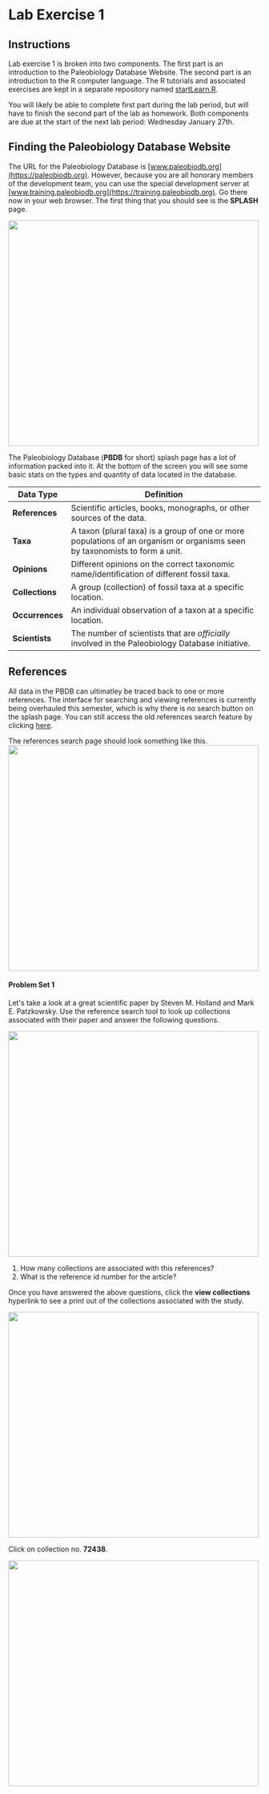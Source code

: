 # Lab Exercise 1

## Instructions

Lab exercise 1 is broken into two components. The first part is an introduction to the Paleobiology Database Website. The second part is an introduction to the R computer language. The R tutorials and associated exercises are kept in a separate repository named [startLearn.R](https://github.com/aazaff/startLearn.R/blob/master/README.md).

You will likely be able to complete first part during the lab period, but will have to finish the second part of the lab as homework. Both components are due at the start of the next lab period: Wednesday January 27th. 

## Finding the Paleobiology Database Website

The URL for the Paleobiology Database is [www.paleobiodb.org](https://paleobiodb.org). However, because you are all honorary members of the development team, you can use the special development server at [www.training.paleobiodb.org](https://training.paleobiodb.org).  Go there now in your web browser. The first thing that you should see is the **SPLASH** page. 

<a href="url"><img src="https://raw.githubusercontent.com/aazaff/paleobiologyWebsite/master/Lab1Figures/Figure1.png" align="center" height="450" width="500" ></a>

The Paleobiology Database (**PBDB** for short) splash page has a lot of information packed into it. At the bottom of the screen you will see some basic stats on the types and quantity of data located in the database.

Data Type | Definition
--------- | ----------
**References** | Scientific articles, books, monographs, or other sources of the data.
**Taxa** | A taxon (plural taxa) is a group of one or more populations of an organism or organisms seen by taxonomists to form a unit. 
**Opinions** | Different opinions on the correct taxonomic name/identification of different fossil taxa.
**Collections** | A group (collection) of fossil taxa at a specific location.
**Occurrences** | An individual observation of a taxon at a specific location.
**Scientists** | The number of scientists that are *officially* involved in the Paleobiology Database initiative.

## References

All data in the PBDB can ultimatley be traced back to one or more references. The interface for searching and viewing references is currently being overhauled this semester, which is why there is no search button on the splash page. You can still access the old references search feature by clicking [here](https://training.paleobiodb.org/cgi-bin/bridge.pl?a=displaySearchRefs&type=view).

The references search page should look something like this.
<a href="url"><img src="https://raw.githubusercontent.com/aazaff/paleobiologyWebsite/master/Lab1Figures/Figure2.png" align="center" height="450" width="500" ></a>

#### Problem Set 1

Let's take a look at a great scientific paper by Steven M. Holland and Mark E. Patzkowsky. Use the reference search tool to look up collections associated with their paper and answer the following questions.

<a href="url"><img src="https://raw.githubusercontent.com/aazaff/paleobiologyWebsite/master/Lab1Figures/Figure3.png" align="center" height="450" width="500" ></a>

1. How many collections are associated with this references?
2. What is the reference id number for the article? 

Once you have answered the above questions, click the **view collections** hyperlink to see a print out of the collections associated with the study.

<a href="url"><img src="https://raw.githubusercontent.com/aazaff/paleobiologyWebsite/master/Lab1Figures/Figure4.png" align="center" height="450" width="500" ></a>

Click on collection no. **72438**.

<a href="url"><img src="https://raw.githubusercontent.com/aazaff/paleobiologyWebsite/master/Lab1Figures/Figure5.png" align="center" height="450" width="500" ></a>
